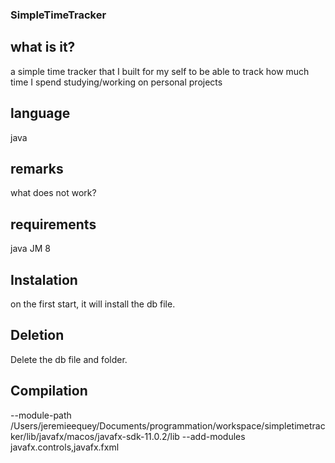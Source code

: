 ### SimpleTimeTracker

## what is it?
a simple time tracker that I built for my self to be able to track how much time I spend studying/working on personal projects

## language
java

## remarks
what does not work?

## requirements
java JM 8


## Instalation
on the first start, it will install the db file.

## Deletion
Delete the db file and folder.

## Compilation
  --module-path /Users/jeremieequey/Documents/programmation/workspace/simpletimetracker/lib/javafx/macos/javafx-sdk-11.0.2/lib --add-modules javafx.controls,javafx.fxml 
